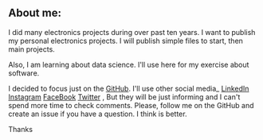 ## About me:
I did many electronics projects during over past ten years.
I want to publish my personal electronics projects.
I will publish simple files to start, then main projects.

Also, I am learning about data science. I'll use here for my exercise about software.

I decided to focus just on the [GitHub](https://github.com/AliRezaJoodi).
I'll use other social media_
[LinkedIn](https://www.linkedin.com/in/AliRezaJoodi)
[Instagram](https://instagram.com/Ali_Reza_Joodi)
[FaceBook](https://www.facebook.com/AliRezaJoodi1984)
[Twitter](https://twitter.com/AliRezaJoodi)
, But they will be just informing and I can't spend more time to check comments.
Please, follow me on the GitHub and create an issue if you have a question. I think is better.

Thanks
<!--
## GitHub Stats

<a href="https://github.com/AliRezaJoodi">
  <img align="top" style="margin:0.5rem" src="https://github-readme-stats.vercel.app/api/top-langs/?username=AliRezaJoodi&title_color=ffffff&text_color=c9cacc&icon_color=4AB197&bg_color=1A2B34&hide=html" alt="AliRezaJoodi's GitHub Stats" />
</a>

<a href="https://github.com/AliRezaJoodi">
  <img align="top" style="margin:0.5rem" src="https://github-readme-stats.vercel.app/api?username=AliRezaJoodi&show_icons=true&count_private=true&title_color=ffffff&text_color=c9cacc&icon_color=D8BFD8&bg_color=1A2B34" alt="AliRezaJoodi's GitHub Stats" />
</a>
-->


